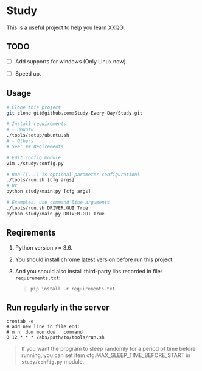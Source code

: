 # Study

This is a useful project to help you learn XXQG.


## TODO

- [ ] Add supports for windows (Only Linux now).

- [ ] Speed up.


## Usage

```bash
# Clone this project
git clone git@github.com:Study-Every-Day/Study.git

# Install requirements
# - Ubuntu
./tools/setup/ubuntu.sh
# - Others
# See: ## Reqirements

# Edit config module
vim ./study/config.py

# Run ([...] is optional parameter configuration)
./tools/run.sh [cfg args]
# Or
python study/main.py [cfg args]

# Examples: use command line arguments
./tools/run.sh DRIVER.GUI True
python study/main.py DRIVER.GUI True
```


## Reqirements

1. Python version >= 3.6.

2. You should install chrome latest version before run this project.

3. And you should also install third-party libs recorded in file: `requirements.txt`:

    > ```shell
    > pip install -r requirements.txt
    > ```


## Run regularly in the server

```shell
crontab -e
# add new line in file end:
# m h  dom mon dow   command
0 12 * * * /abs/path/to/tools/run.sh
```

> If you want the program to sleep randomly for a period of time before running, you can set item cfg.MAX_SLEEP_TIME_BEFORE_START in `study/config.py` module.
